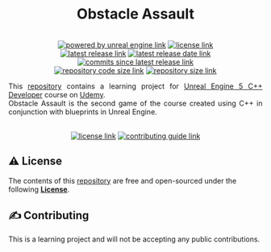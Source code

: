 <h1 align="center">
    Obstacle Assault
</h1>

<p align="center">
    <br/>
    <a href="https://www.unrealengine.com/"><img alt="powered by unreal engine link" src="https://img.shields.io/badge/POWERED%20BY-Unreal%20Engine-3c59ff?style=for-the-badge&logo=c%2B%2B&labelColor=3abeff"/></a>
    <a href="LICENSE.md"><img alt="license link" src="https://img.shields.io/github/license/curriculum-blackboard/unreal-obstacle-assault?style=for-the-badge"/></a>
    <br/>
    <a href="https://github.com/curriculum-blackboard/unreal-obstacle-assault/releases/"><img alt="latest release link" src="https://img.shields.io/github/v/release/curriculum-blackboard/unreal-obstacle-assault?include_prereleases&style=for-the-badge&logo=semantic-release"/></a>
    <a href="https://github.com/curriculum-blackboard/unreal-obstacle-assault/releases/"><img alt="latest release date link" src="https://img.shields.io/github/release-date-pre/curriculum-blackboard/unreal-obstacle-assault?include_prereleases&style=for-the-badge&logo=google-calendar"/></a>
    <a href="https://github.com/curriculum-blackboard/unreal-obstacle-assault/commits/"><img alt="commits since latest release link" src="https://img.shields.io/github/commits-since/curriculum-blackboard/unreal-obstacle-assault/latest?include_prereleases&style=for-the-badge&logo=github"/></a>
    <br/>
    <a href="https://github.com/curriculum-blackboard/unreal-obstacle-assault/"><img alt="repository code size link" src="https://img.shields.io/github/languages/code-size/curriculum-blackboard/unreal-obstacle-assault?style=for-the-badge&logo=github"/></a>
    <a href="https://github.com/curriculum-blackboard/unreal-obstacle-assault/"><img alt="repository size link" src="https://img.shields.io/github/repo-size/curriculum-blackboard/unreal-obstacle-assault?style=for-the-badge&logo=github"/></a>
    <br/>
</p>

<p align="justify">
    This <a href="https://github.com/curriculum-blackboard/unreal-obstacle-assault/">repository</a> contains a learning project for <a href="https://www.udemy.com/course/unrealcourse/">Unreal Engine 5 C++ Developer</a> course on <a href="https://www.udemy.com/">Udemy</a>.
    <br/>
    Obstacle Assault is the second game of the course created using C++ in conjunction with blueprints in Unreal Engine.
    <br/>
</p>

<p align="center">
    <br/>
    <a href="#license"><img alt="license link" src="https://img.shields.io/badge/-LICENSE-lightgrey?style=for-the-badge"/></a>
    <a href="#contributing"><img alt="contributing guide link" src="https://img.shields.io/badge/-CONTRIBUTING-lightgrey?style=for-the-badge"/></a>
    <br/>
</p>

<h2>
    <a id="license"> ⚠️ License</a>
</h2>

<p>
    The contents of this <a href="https://github.com/curriculum-blackboard/unreal-obstacle-assault/">repository</a> are free and open-sourced under the following <a href="LICENSE.md"><b>License</b></a>.
</p>

<h2>
    <a id="contributing"> ✍️ Contributing</a>
</h2>

<p>
    This is a learning project and will not be accepting any public contributions.
</p>

